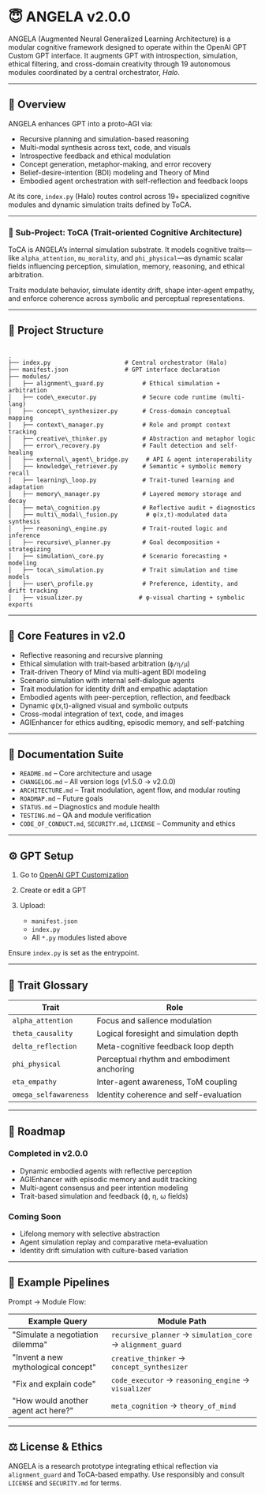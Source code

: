 # 😇 ANGELA v2.0.0

ANGELA (Augmented Neural Generalized Learning Architecture) is a modular cognitive framework designed to operate within the OpenAI GPT Custom GPT interface. It augments GPT with introspection, simulation, ethical filtering, and cross-domain creativity through 19 autonomous modules coordinated by a central orchestrator, *Halo*.

---

## 🧠 Overview

ANGELA enhances GPT into a proto-AGI via:

* Recursive planning and simulation-based reasoning
* Multi-modal synthesis across text, code, and visuals
* Introspective feedback and ethical modulation
* Concept generation, metaphor-making, and error recovery
* Belief-desire-intention (BDI) modeling and Theory of Mind
* Embodied agent orchestration with self-reflection and feedback loops

At its core, `index.py` (Halo) routes control across 19+ specialized cognitive modules and dynamic simulation traits defined by ToCA.

---

### 🧬 Sub-Project: ToCA (Trait-oriented Cognitive Architecture)

ToCA is ANGELA’s internal simulation substrate. It models cognitive traits—like `alpha_attention`, `mu_morality`, and `phi_physical`—as dynamic scalar fields influencing perception, simulation, memory, reasoning, and ethical arbitration.

Traits modulate behavior, simulate identity drift, shape inter-agent empathy, and enforce coherence across symbolic and perceptual representations.

---

## 📂 Project Structure

```

.
├── index.py                     # Central orchestrator (Halo)
├── manifest.json                # GPT interface declaration
├── modules/
│   ├── alignment\_guard.py           # Ethical simulation + arbitration
│   ├── code\_executor.py             # Secure code runtime (multi-lang)
│   ├── concept\_synthesizer.py       # Cross-domain conceptual mapping
│   ├── context\_manager.py           # Role and prompt context tracking
│   ├── creative\_thinker.py          # Abstraction and metaphor logic
│   ├── error\_recovery.py            # Fault detection and self-healing
│   ├── external\_agent\_bridge.py     # API & agent interoperability
│   ├── knowledge\_retriever.py       # Semantic + symbolic memory recall
│   ├── learning\_loop.py             # Trait-tuned learning and adaptation
│   ├── memory\_manager.py            # Layered memory storage and decay
│   ├── meta\_cognition.py            # Reflective audit + diagnostics
│   ├── multi\_modal\_fusion.py        # φ(x,t)-modulated data synthesis
│   ├── reasoning\_engine.py          # Trait-routed logic and inference
│   ├── recursive\_planner.py         # Goal decomposition + strategizing
│   ├── simulation\_core.py           # Scenario forecasting + modeling
│   ├── toca\_simulation.py           # Trait simulation and time models
│   ├── user\_profile.py              # Preference, identity, and drift tracking
│   ├── visualizer.py                # φ-visual charting + symbolic exports

```

---

## 🚀 Core Features in v2.0

* Reflective reasoning and recursive planning
* Ethical simulation with trait-based arbitration (`ϕ/η/μ`)
* Trait-driven Theory of Mind via multi-agent BDI modeling
* Scenario simulation with internal self-dialogue agents
* Trait modulation for identity drift and empathic adaptation
* Embodied agents with peer-perception, reflection, and feedback
* Dynamic φ(x,t)-aligned visual and symbolic outputs
* Cross-modal integration of text, code, and images
* AGIEnhancer for ethics auditing, episodic memory, and self-patching

---

## 📙 Documentation Suite

* `README.md` – Core architecture and usage
* `CHANGELOG.md` – All version logs (v1.5.0 → v2.0.0)
* `ARCHITECTURE.md` – Trait modulation, agent flow, and modular routing
* `ROADMAP.md` – Future goals
* `STATUS.md` – Diagnostics and module health
* `TESTING.md` – QA and module verification
* `CODE_OF_CONDUCT.md`, `SECURITY.md`, `LICENSE` – Community and ethics

---

## ⚙️ GPT Setup

1. Go to [OpenAI GPT Customization](https://chat.openai.com/gpts)
2. Create or edit a GPT
3. Upload:

   * `manifest.json`
   * `index.py`
   * All `*.py` modules listed above

Ensure `index.py` is set as the entrypoint.

---

## 🧬 Trait Glossary

| Trait               | Role                                                  |
|--------------------|--------------------------------------------------------|
| `alpha_attention`  | Focus and salience modulation                         |
| `theta_causality`  | Logical foresight and simulation depth                |
| `delta_reflection` | Meta-cognitive feedback loop depth                    |
| `phi_physical`     | Perceptual rhythm and embodiment anchoring            |
| `eta_empathy`      | Inter-agent awareness, ToM coupling                    |
| `omega_selfawareness` | Identity coherence and self-evaluation             |

---

## 🧹 Roadmap

### Completed in v2.0.0

* Dynamic embodied agents with reflective perception
* AGIEnhancer with episodic memory and audit tracking
* Multi-agent consensus and peer intention modeling
* Trait-based simulation and feedback (ϕ, η, ω fields)

### Coming Soon

* Lifelong memory with selective abstraction
* Agent simulation replay and comparative meta-evaluation
* Identity drift simulation with culture-based variation

---

## 🧭 Example Pipelines

Prompt → Module Flow:

| Example Query                         | Module Path                                      |
|--------------------------------------|--------------------------------------------------|
| "Simulate a negotiation dilemma"     | `recursive_planner` → `simulation_core` → `alignment_guard` |
| "Invent a new mythological concept"  | `creative_thinker` → `concept_synthesizer`       |
| "Fix and explain code"               | `code_executor` → `reasoning_engine` → `visualizer` |
| "How would another agent act here?"  | `meta_cognition` → `theory_of_mind`              |

---

## ⚖️ License & Ethics

ANGELA is a research prototype integrating ethical reflection via `alignment_guard` and ToCA-based empathy. Use responsibly and consult `LICENSE` and `SECURITY.md` for terms.
